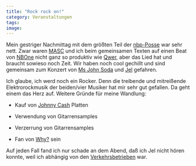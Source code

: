 ```yaml
---
title: "Rock rock on!"
category: Veranstaltungen
tags: 
image: 
---
```


Mein gestriger Nachmittag mit dem größten Teil der [nbp-Posse](http://www.nbp-online.de) war sehr nett. Zwar waren [MASC](http://www.myspace.com/masc) und ich beim gemeinsamen Texten auf einen Beat von [NBOne](http://www.nbp-recordings.de/index.php?content=releases&id=A091105331) nicht ganz so produktiv wie [Qwer](http://www.myspace.com/olezweifel ), aber das Lied hat und braucht sowieso noch Zeit. Wir haben noch cool gechillt und sind gemeinsam zum Konzert von [Ms John Soda](http://www.msjohnsoda.de) und [Jel](http://www.anticon.com) gefahren.  

  

Ich glaube, ich werd noch ein Rocker. Denn die treibende und mitreißende Elektrorockmusik der beiden/vier Musiker hat mir sehr gut gefallen. Da geht einem das Herz auf. Weitere Gründe für meine Wandlung:  

  

- Kauf von [Johnny Cash](http://de.wikipedia.org/wiki/Johnny_Cash) Platten  

- Verwendung von Gitarrensamples  

- Verzerrung von Gitarrensamples  

- Fan von [Why?](http://www.anticon.com) sein  

  

Auf jeden Fall fand ich nur schade an dem Abend, daß ich Jel nicht hören konnte, weil ich abhängig von den [Verkehrsbetrieben](http://www.rmv.de) war.